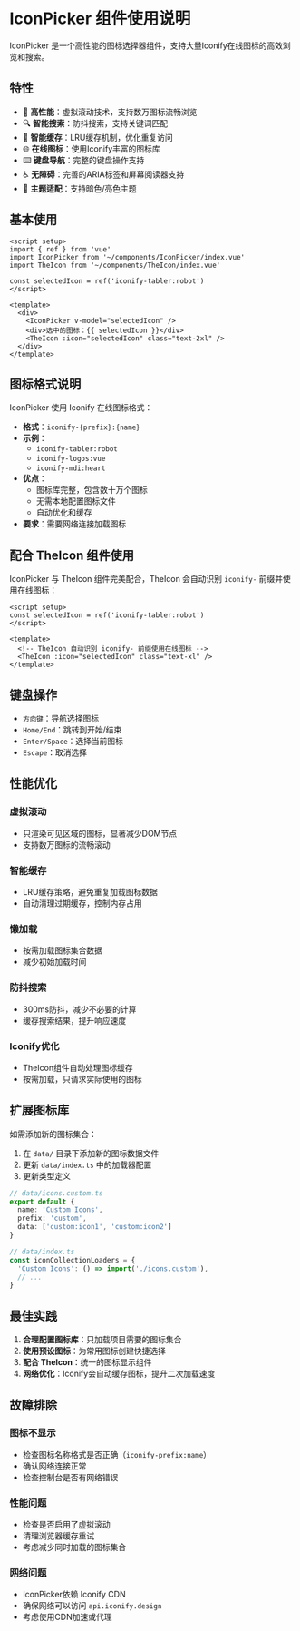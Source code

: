 # IconPicker 组件使用说明

IconPicker 是一个高性能的图标选择器组件，支持大量Iconify在线图标的高效浏览和搜索。

## 特性

- 🚀 **高性能**：虚拟滚动技术，支持数万图标流畅浏览
- 🔍 **智能搜索**：防抖搜索，支持关键词匹配
- 💾 **智能缓存**：LRU缓存机制，优化重复访问
- 🌐 **在线图标**：使用Iconify丰富的图标库
- ⌨️ **键盘导航**：完整的键盘操作支持
- ♿ **无障碍**：完善的ARIA标签和屏幕阅读器支持
- 🎨 **主题适配**：支持暗色/亮色主题

## 基本使用

```vue
<script setup>
import { ref } from 'vue'
import IconPicker from '~/components/IconPicker/index.vue'
import TheIcon from '~/components/TheIcon/index.vue'

const selectedIcon = ref('iconify-tabler:robot')
</script>

<template>
  <div>
    <IconPicker v-model="selectedIcon" />
    <div>选中的图标：{{ selectedIcon }}</div>
    <TheIcon :icon="selectedIcon" class="text-2xl" />
  </div>
</template>
```

## 图标格式说明

IconPicker 使用 Iconify 在线图标格式：

- **格式**：`iconify-{prefix}:{name}`
- **示例**：
  - `iconify-tabler:robot`
  - `iconify-logos:vue`
  - `iconify-mdi:heart`
- **优点**：
  - 图标库完整，包含数十万个图标
  - 无需本地配置图标文件
  - 自动优化和缓存
- **要求**：需要网络连接加载图标

## 配合 TheIcon 组件使用

IconPicker 与 TheIcon 组件完美配合，TheIcon 会自动识别 `iconify-` 前缀并使用在线图标：

```vue
<script setup>
const selectedIcon = ref('iconify-tabler:robot')
</script>

<template>
  <!-- TheIcon 自动识别 iconify- 前缀使用在线图标 -->
  <TheIcon :icon="selectedIcon" class="text-xl" />
</template>
```

## 键盘操作

- `方向键`：导航选择图标
- `Home/End`：跳转到开始/结束
- `Enter/Space`：选择当前图标
- `Escape`：取消选择

## 性能优化

### 虚拟滚动

- 只渲染可见区域的图标，显著减少DOM节点
- 支持数万图标的流畅滚动

### 智能缓存

- LRU缓存策略，避免重复加载图标数据
- 自动清理过期缓存，控制内存占用

### 懒加载

- 按需加载图标集合数据
- 减少初始加载时间

### 防抖搜索

- 300ms防抖，减少不必要的计算
- 缓存搜索结果，提升响应速度

### Iconify优化

- TheIcon组件自动处理图标缓存
- 按需加载，只请求实际使用的图标

## 扩展图标库

如需添加新的图标集合：

1. 在 `data/` 目录下添加新的图标数据文件
2. 更新 `data/index.ts` 中的加载器配置
3. 更新类型定义

```typescript
// data/icons.custom.ts
export default {
  name: 'Custom Icons',
  prefix: 'custom',
  data: ['custom:icon1', 'custom:icon2']
}

// data/index.ts
const iconCollectionLoaders = {
  'Custom Icons': () => import('./icons.custom'),
  // ...
}
```

## 最佳实践

1. **合理配置图标库**：只加载项目需要的图标集合
2. **使用预设图标**：为常用图标创建快捷选择
3. **配合 TheIcon**：统一的图标显示组件
4. **网络优化**：Iconify会自动缓存图标，提升二次加载速度

## 故障排除

### 图标不显示

- 检查图标名称格式是否正确（`iconify-prefix:name`）
- 确认网络连接正常
- 检查控制台是否有网络错误

### 性能问题

- 检查是否启用了虚拟滚动
- 清理浏览器缓存重试
- 考虑减少同时加载的图标集合

### 网络问题

- IconPicker依赖 Iconify CDN
- 确保网络可以访问 `api.iconify.design`
- 考虑使用CDN加速或代理
